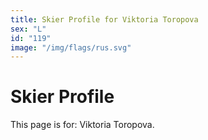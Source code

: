 ```yaml
---
title: Skier Profile for Viktoria Toropova
sex: "L"
id: "119"
image: "/img/flags/rus.svg" 
---
```


# Skier Profile

This page is for: Viktoria Toropova.
    